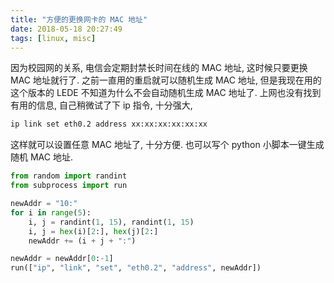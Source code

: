 ```yaml
---
title: "方便的更换网卡的 MAC 地址"
date: 2018-05-18 20:27:49
tags: [linux, misc]
---
```


因为校园网的关系, 电信会定期封禁长时间在线的 MAC 地址, 这时候只要更换 MAC 地址就行了. 之前一直用的重启就可以随机生成 MAC 地址, 但是我现在用的这个版本的 LEDE 不知道为什么不会自动随机生成 MAC 地址了. 上网也没有找到有用的信息, 自己稍微试了下 ip 指令, 十分强大,

<!-- more -->

```sh
ip link set eth0.2 address xx:xx:xx:xx:xx:xx
```

这样就可以设置任意 MAC 地址了, 十分方便. 也可以写个 python 小脚本一键生成随机 MAC 地址.

```python
from random import randint
from subprocess import run

newAddr = "10:"
for i in range(5):
    i, j = randint(1, 15), randint(1, 15)
    i, j = hex(i)[2:], hex(j)[2:]
    newAddr += (i + j + ":")

newAddr = newAddr[0:-1]
run(["ip", "link", "set", "eth0.2", "address", newAddr])
```